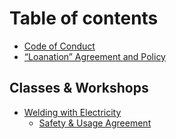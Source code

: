 # Table of contents

* [Code of Conduct](README.md)
* [“Loanation” Agreement and Policy](loanation-agreement-and-policy.md)

## Classes & Workshops

* [Welding with Electricity](classes-and-workshops/welding/README.md)
  * [Safety & Usage Agreement](classes-and-workshops/welding/safety-and-usage-agreement.md)

